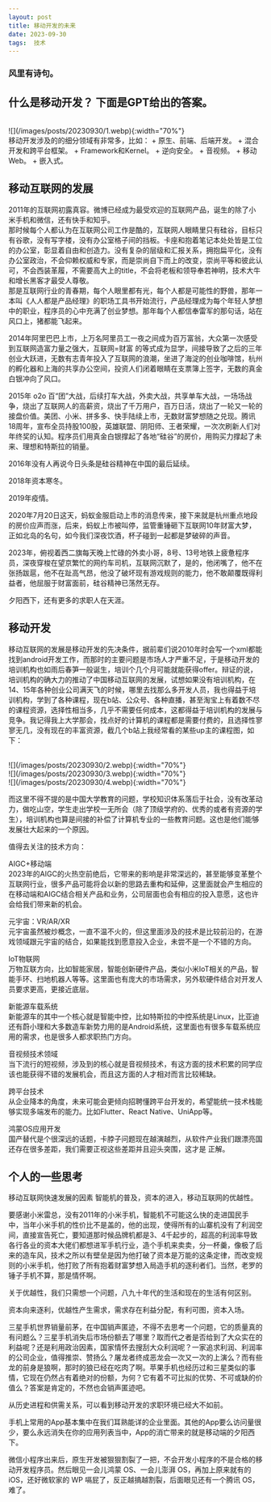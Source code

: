 ```yaml
---
layout: post  
title: 移动开发的未来
date: 2023-09-30  
tags:  技术
---
```

### 风里有诗句。

## 什么是移动开发？ 下面是GPT给出的答案。  

<br/>
![](/images/posts/20230930/1.webp){:width="70%"}  

<br/> 
移动开发涉及的的细分领域有非常多，比如：  
+ 原生、前端、后端开发。
+ 混合开发和跨平台框架。
+ Framework和Kernel。
+ 逆向安全。
+ 音视频。
+ 移动Web。
+ 嵌入式。  

## 移动互联网的发展  

2011年的互联网初露真容。微博已经成为最受欢迎的互联网产品，诞生的除了小米手机和微信，还有快手和知乎。  
那时候每个人都认为在互联网公司工作是酷的，互联网人眼睛里只有硅谷，目标只有谷歌，没有写字楼，没有办公室格子间的挡板。卡座和抱着笔记本处处皆是工位的办公室，彰显着自由和创造力。没有复杂的层级和汇报关系，拥抱扁平化，没有办公室政治，不会仰赖权威和专家，而是崇尚自下而上的改变，崇尚平等和彼此认可，不会西装革履，不需要高大上的title，不会将老板和领导奉若神明，技术大牛和增长黑客才最受人尊敬。  
那是互联网行业的青春期，每个人眼里都有光，每个人都是可能性的野兽，那年一本叫《人人都是产品经理》的职场工具书开始流行，产品经理成为每个年轻人梦想中的职业，程序员的心中充满了创业梦想。那年每个人都信奉雷军的那句话，站在风口上，猪都能飞起来。

2014年阿里巴巴上市，上万名阿里员工一夜之间成为百万富翁，大众第一次感受到互联网造富力量之强大，互联网=财富 的等式成为显学，间接导致了之后的三年创业大跃进，无数有志青年投入了互联网的浪潮，坐进了海淀的创业咖啡馆，杭州的孵化器和上海的共享办公空间，投资人们闭着眼睛在支票簿上签字，无数的真金白银冲向了风口。  

2015年 o2o 百“团”大战，后续打车大战，外卖大战，共享单车大战，一场场战争，烧出了互联网人的高薪资，烧出了千万用户，百万日活，烧出了一轮又一轮的接盘价值。美团、小米、拼多多、快手陆续上市，无数财富梦想随之兑现。腾讯18周年，宣布全员持股100股，英雄联盟、阴阳师、王者荣耀，一次次刷新人们对年终奖的认知。程序员们用真金白银撑起了各地“硅谷”的房价，用购买力撑起了未来、理想和特斯拉的销量。  

2016年没有人再说今日头条是硅谷精神在中国的最后延续。  

2018年资本寒冬。  

2019年疫情。  

2020年7月20日这天，蚂蚁金服启动上市的消息传来，接下来就是杭州重点地段的房价应声而涨，后来，蚂蚁上市被叫停，监管重锤砸下互联网10年财富大梦，正如北岛的名句，如今我们深夜饮酒，杯子碰到一起都是梦破碎的声音。  

2023年，俯视着西二旗每天晚上忙碌的外卖小哥，8号、13号地铁上疲惫程序员，深夜穿梭在望京繁忙的网约车司机，互联网沉默了，是的，他闭嘴了，他不在张扬跋扈，他不在趾高气昂，他没了破坏现有游戏规则的能力，他不敢颠覆既得利益者，他屈服于财富面前，硅谷精神已荡然无存。  

夕阳西下，还有更多的求职人在天涯。  

## 移动开发  

移动互联网的发展是移动开发的先决条件，据前辈们说2010年时会写一个xml都能找到android开发工作，而那时的主要问题是市场人才严重不足，于是移动开发的培训机构也如雨后春笋一般诞生，培训个几个月可能就能获得offer。辩证的说，培训机构的确大力的推动了中国移动互联网的发展，试想如果没有培训机构，在14、15年各种创业公司满天飞的时候，哪里去找那么多开发人员，我也得益于培训机构，学到了各种课程，现在b站、公众号、各种直播，甚至淘宝上有着数不尽的课程资源，选择性相当多，几乎不需要任何成本，这都得益于培训机构的发展与竞争。我记得我上大学那会，找点好的计算机的课程都是需要付费的，且选择性寥寥无几，没有现在的丰富资源，截几个b站上我经常看的某些up主的课程图，如下：  

<br/>
![](/images/posts/20230930/2.webp){:width="70%"}  

<br/>
![](/images/posts/20230930/3.webp){:width="70%"}  

<br/>
![](/images/posts/20230930/4.webp){:width="70%"}  


而这里不得不提的是中国大学教育的问题，学校知识体系落后于社会，没有改革动力，做吃山空，学生走出学校一无所会（除了顶级学府的、优秀的或者有资源的学生），培训机构也算是间接的补偿了计算机专业的一些教育问题。这也是他们能够发展壮大起来的一个原因。  

值得去关注的技术方向：

AIGC+移动端  
2023年的AIGC的火热空前绝后，它带来的影响是非常深远的，甚至能够变革整个互联网行业，很多产品可能将会以新的思路去重构和延伸，这里面就会产生相应的在移动端和AIGC结合相关产品和业务，公司层面也会有相应的投入意愿，这也许会给我们带来新的机会。

元宇宙：VR/AR/XR  
元宇宙虽然被炒概念，一直不温不火的，但这里面涉及的技术是比较前沿的，在游戏领域跟元宇宙的结合，如果能找到愿意投入企业，未尝不是一个不错的方向。

IoT物联网  
万物互联方向，比如智能家居，智能创新硬件产品，类似小米IoT相关的产品，智能手环、扫地机器人等等。这里面也有庞大的市场需求，另外软硬件结合对开发人员要求更高，更接近底层。

新能源车载系统  
新能源车的其中一个核心就是智能中控，比如特斯拉的中控系统是Linux，比亚迪还有蔚小理和大多数造车新势力用的是Android系统，这里面也有很多车载系统应用的需求，也是很多人都求职热门方向。

音视频技术领域  
当下流行的短视频，涉及到的核心就是音视频技术，有这方面的技术积累的同学应该也能获得不错的发展机会，而且这方面的人才相对而言比较稀缺。

跨平台技术  
从企业降本的角度，未来可能会更倾向招聘懂跨平台开发的，希望能统一技术栈能够实现多端发布的能力。比如Flutter、React Native、UniApp等。

鸿蒙OS应用开发  
国产替代是个很深远的话题，卡脖子问题现在越演越烈，从软件产业我们跟漂亮国还存在很多差距，我们需要正视这些差距并且迎头突围，这才是 正解。

## 个人的一些思考  

移动互联网快速发展的因素 智能机的普及，资本的进入，移动互联网的优越性。  

要感谢小米雷总，没有2011年的小米手机，智能机不可能这么快的走进国民手中，当年小米手机的性价比不是盖的，他的出现，使得所有的山寨机没有了利润空间，直接宣告死亡，要知道那时候品牌机都是3、4千起步的，超高的利润率导致各行各业的资本大佬们都想进军手机行业，造个手机来卖卖，分一杯羹，像极了后来的造车风，技术之所以有壁垒是因为他打破了资本是万能的这条定律，而改变规则的小米手机，他打败了所有抱着财富梦想入局造手机的逐利者们。当然，老罗的锤子手机不算，那是情怀啊。  

关于优越性，我们只需想一个问题，八九十年代的生活和现在的生活有何区别。  

资本向来逐利，优越性产生需求，需求存在利益分配，有利可图，资本入场。  

三星手机世界销量前茅，在中国销声匿迹，不得不去思考一个问题，它的质量真的有问题么？三星手机消失后市场份额去了哪里？取而代之者是否给到了大众实在的利益呢？还是利用政治因素，国家情怀去搜刮大众利润呢？一家追求利润、利润率的公司企业，值得推崇、赞扬么？屠龙者终成恶龙会一次又一次的上演么？而有些龙的前身是狼啊，那时的狼已经在吃肉了啊。苹果手机也经历过和三星类似的事情，它现在仍然占有着绝对的份额，为何？它有着不可比拟的优势、不可或缺的价值么？答案是肯定的，不然也会销声匿迹吧。  


从历史进程和供需关系，可以看到移动开发的求职环境已经大不如前。  

手机上常用的App基本集中在我们耳熟能详的企业里面。其他的App要么访问量很少，要么永远消失在你的应用列表当中，App的消亡带来的就是移动端的夕阳西下。  

微信小程序出来后，原生开发被狠狠割裂了一把，不会开发小程序的不是合格的移动开发程序员。然后眼见一会儿鸿蒙 OS、一会儿澎湃 OS，再加上原来就有的 iOS，还好微软家的 WP 嗝屁了，反正越搞越割裂，后面眼见还有一个腾讯 OS，难了。


<br/> 
<br/> 
<br/> 
<br/> 
<br/> 
<br/> 
<br/> 
<br/> 
<br/> 
<br/> 
<br/> 
<br/> 